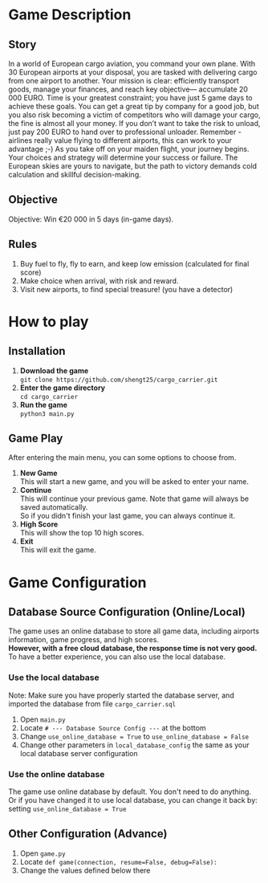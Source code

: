 # Game Description
## Story
In a world of European cargo aviation, you command your own plane. With 30 European airports at your disposal,
you are tasked with delivering cargo from one airport to another. Your mission is clear: efficiently transport goods,
manage your finances, and reach key objective— accumulate 20 000 EURO. Time is your greatest constraint; you have just 5 game days to achieve these goals.
You can get a great tip by company for a good job, but you also risk becoming a victim of competitors who will damage your cargo,
the fine is almost all your money. If you don’t want to take the risk to unload, just pay 200 EURO to hand over to professional unloader.
Remember - airlines really value flying to different airports, this can work to your advantage ;-)
As you take off on your maiden flight, your journey begins. Your choices and strategy will determine your success or failure.
The European skies are yours to navigate, but the path to victory demands cold calculation and skillful decision-making.
## Objective
 Objective: Win €20 000 in 5 days (in-game days).
## Rules
1. Buy fuel to fly, fly to earn, and keep low emission (calculated for final score)
2. Make choice when arrival, with risk and reward.
3. Visit new airports, to find special treasure! (you have a detector)

# How to play
## Installation
1. **Download the game**  
    `git clone https://github.com/shengt25/cargo_carrier.git`
2. **Enter the game directory**  
    `cd cargo_carrier`
3. **Run the game**  
    `python3 main.py`
## Game Play
After entering the main menu, you can some options to choose from.
1. **New Game**  
   This will start a new game, and you will be asked to enter your name.
2. **Continue**  
    This will continue your previous game. Note that game will always be saved automatically.  
    So if you didn't finish your last game, you can always continue it.
3. **High Score**  
    This will show the top 10 high scores.
4. **Exit**  
    This will exit the game.

# Game Configuration
## Database Source Configuration (Online/Local)
The game uses an online database to store all game data, including airports information, game progress, and high scores.  
**However, with a free cloud database, the response time is not very good.**  
To have a better experience, you can also use the local database.
### Use the local database
Note: Make sure you have properly started the database server, and imported the database from file `cargo_carrier.sql`
1. Open `main.py`
2. Locate `# --- Database Source Config ---` at the bottom  
3. Change `use_online_database = True` to `use_online_database = False`  
4. Change other parameters in `local_database_config` the same as your local database server configuration
### Use the online database
The game use online database by default. You don't need to do anything.  
Or if you have changed it to use local database, you can change it back by: setting `use_online_database = True`

## Other Configuration (Advance)
1. Open `game.py`
2. Locate `def game(connection, resume=False, debug=False):`  
3. Change the values defined below there